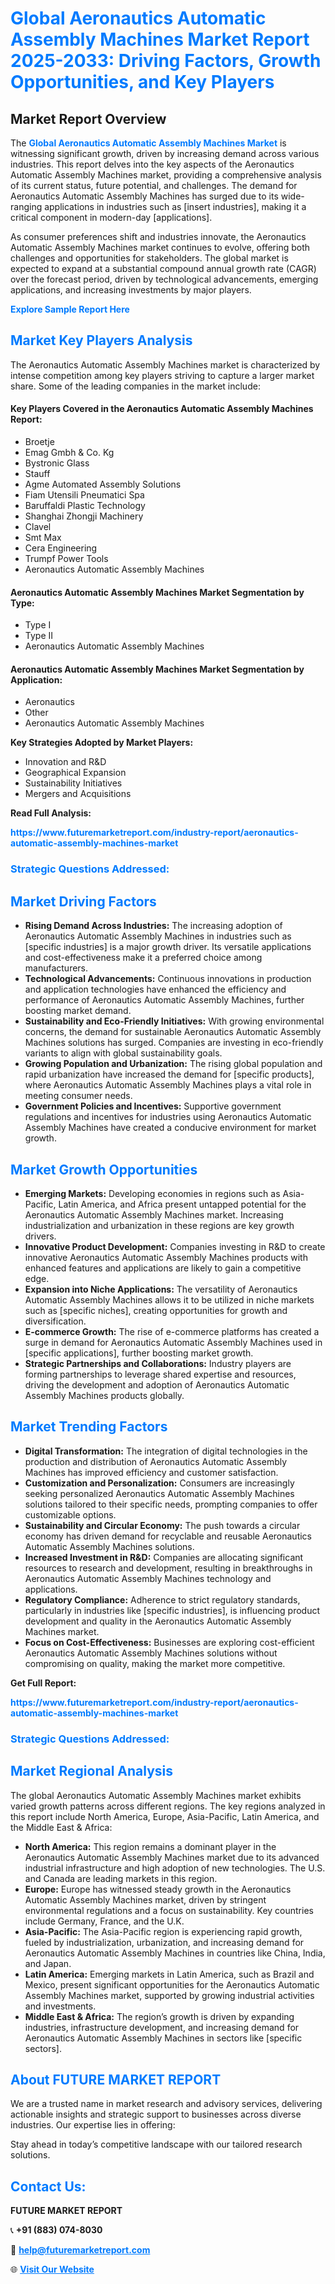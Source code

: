 <h1 style="color: #007BFF;">Global Aeronautics Automatic Assembly Machines Market Report 2025-2033: Driving Factors, Growth Opportunities, and Key Players</h1>

<section id="overview">
<h2>Market Report Overview</h2>
<p>The <a href="https://www.futuremarketreport.com/industry-report/aeronautics-automatic-assembly-machines-market" style="color: #007BFF; text-decoration: none;"><strong>Global Aeronautics Automatic Assembly Machines Market</strong></a> is witnessing significant growth, driven by increasing demand across various industries. This report delves into the key aspects of the Aeronautics Automatic Assembly Machines market, providing a comprehensive analysis of its current status, future potential, and challenges. The demand for Aeronautics Automatic Assembly Machines has surged due to its wide-ranging applications in industries such as [insert industries], making it a critical component in modern-day [applications].</p>
<p>As consumer preferences shift and industries innovate, the Aeronautics Automatic Assembly Machines market continues to evolve, offering both challenges and opportunities for stakeholders. The global market is expected to expand at a substantial compound annual growth rate (CAGR) over the forecast period, driven by technological advancements, emerging applications, and increasing investments by major players.</p>
</section>

<section id="overview">
<p><a href="https://www.futuremarketreport.com/request-sample/reportId=106640" style="color: #007BFF; text-decoration: none;"><strong>Explore Sample Report Here</strong></a></p>
</section>

<section id="key-players">
<h2 style="color: #007BFF;">Market Key Players Analysis</h2>
<p>The Aeronautics Automatic Assembly Machines market is characterized by intense competition among key players striving to capture a larger market share. Some of the leading companies in the market include:</p>
<h4>Key Players Covered in the Aeronautics Automatic Assembly Machines Report:</h4>
<ul><li>Broetje</li><li>Emag Gmbh &amp; Co. Kg</li><li>Bystronic Glass</li><li>Stauff</li><li>Agme Automated Assembly Solutions</li><li>Fiam Utensili Pneumatici Spa</li><li>Baruffaldi Plastic Technology</li><li>Shanghai Zhongji Machinery</li><li>Clavel</li><li>Smt Max</li><li>Cera Engineering</li><li>Trumpf Power Tools</li><li>Aeronautics Automatic Assembly Machines</li></ul>
<h4>Aeronautics Automatic Assembly Machines Market Segmentation by Type:</h4>
<ul><li>Type I</li><li>Type II</li><li>Aeronautics Automatic Assembly Machines</li></ul>

<h4>Aeronautics Automatic Assembly Machines Market Segmentation by Application:</h4>
<ul><li>Aeronautics</li><li>Other</li><li>Aeronautics Automatic Assembly Machines</li></ul>
<p><strong>Key Strategies Adopted by Market Players:</strong></p>
<ul>
<li>Innovation and R&D</li>
<li>Geographical Expansion</li>
<li>Sustainability Initiatives</li>
<li>Mergers and Acquisitions</li>
</ul>
</section>

<section>
<p><strong>Read Full Analysis: </strong></p><a href="https://www.futuremarketreport.com/industry-report/aeronautics-automatic-assembly-machines-market" style="color: #007BFF; text-decoration: none;"><strong>https://www.futuremarketreport.com/industry-report/aeronautics-automatic-assembly-machines-market</strong></a>
<h3 style="color: #007BFF;">Strategic Questions Addressed:</h3>
</section>

<section id="driving-factors">
<h2 style="color: #007BFF;">Market Driving Factors</h2>
<ul>
<li><strong>Rising Demand Across Industries:</strong> The increasing adoption of Aeronautics Automatic Assembly Machines in industries such as [specific industries] is a major growth driver. Its versatile applications and cost-effectiveness make it a preferred choice among manufacturers.</li>
<li><strong>Technological Advancements:</strong> Continuous innovations in production and application technologies have enhanced the efficiency and performance of Aeronautics Automatic Assembly Machines, further boosting market demand.</li>
<li><strong>Sustainability and Eco-Friendly Initiatives:</strong> With growing environmental concerns, the demand for sustainable Aeronautics Automatic Assembly Machines solutions has surged. Companies are investing in eco-friendly variants to align with global sustainability goals.</li>
<li><strong>Growing Population and Urbanization:</strong> The rising global population and rapid urbanization have increased the demand for [specific products], where Aeronautics Automatic Assembly Machines plays a vital role in meeting consumer needs.</li>
<li><strong>Government Policies and Incentives:</strong> Supportive government regulations and incentives for industries using Aeronautics Automatic Assembly Machines have created a conducive environment for market growth.</li>
</ul>
</section>

<section id="growth-opportunities">
<h2 style="color: #007BFF;">Market Growth Opportunities</h2>
<ul>
<li><strong>Emerging Markets:</strong> Developing economies in regions such as Asia-Pacific, Latin America, and Africa present untapped potential for the Aeronautics Automatic Assembly Machines market. Increasing industrialization and urbanization in these regions are key growth drivers.</li>
<li><strong>Innovative Product Development:</strong> Companies investing in R&D to create innovative Aeronautics Automatic Assembly Machines products with enhanced features and applications are likely to gain a competitive edge.</li>
<li><strong>Expansion into Niche Applications:</strong> The versatility of Aeronautics Automatic Assembly Machines allows it to be utilized in niche markets such as [specific niches], creating opportunities for growth and diversification.</li>
<li><strong>E-commerce Growth:</strong> The rise of e-commerce platforms has created a surge in demand for Aeronautics Automatic Assembly Machines used in [specific applications], further boosting market growth.</li>
<li><strong>Strategic Partnerships and Collaborations:</strong> Industry players are forming partnerships to leverage shared expertise and resources, driving the development and adoption of Aeronautics Automatic Assembly Machines products globally.</li>
</ul>
</section>

<section id="trending-factors">
<h2 style="color: #007BFF;">Market Trending Factors</h2>
<ul>
<li><strong>Digital Transformation:</strong> The integration of digital technologies in the production and distribution of Aeronautics Automatic Assembly Machines has improved efficiency and customer satisfaction.</li>
<li><strong>Customization and Personalization:</strong> Consumers are increasingly seeking personalized Aeronautics Automatic Assembly Machines solutions tailored to their specific needs, prompting companies to offer customizable options.</li>
<li><strong>Sustainability and Circular Economy:</strong> The push towards a circular economy has driven demand for recyclable and reusable Aeronautics Automatic Assembly Machines solutions.</li>
<li><strong>Increased Investment in R&D:</strong> Companies are allocating significant resources to research and development, resulting in breakthroughs in Aeronautics Automatic Assembly Machines technology and applications.</li>
<li><strong>Regulatory Compliance:</strong> Adherence to strict regulatory standards, particularly in industries like [specific industries], is influencing product development and quality in the Aeronautics Automatic Assembly Machines market.</li>
<li><strong>Focus on Cost-Effectiveness:</strong> Businesses are exploring cost-efficient Aeronautics Automatic Assembly Machines solutions without compromising on quality, making the market more competitive.</li>
</ul>
</section>

<section>
<p><strong>Get Full Report: </strong></p><a href="https://www.futuremarketreport.com/industry-report/aeronautics-automatic-assembly-machines-market" style="color: #007BFF; text-decoration: none;"><strong>https://www.futuremarketreport.com/industry-report/aeronautics-automatic-assembly-machines-market</strong></a>
<h3 style="color: #007BFF;">Strategic Questions Addressed:</h3>
</section>


<section id="regional-analysis">
<h2 style="color: #007BFF;">Market Regional Analysis</h2>
<p>The global Aeronautics Automatic Assembly Machines market exhibits varied growth patterns across different regions. The key regions analyzed in this report include North America, Europe, Asia-Pacific, Latin America, and the Middle East & Africa:</p>
<ul>
<li><strong>North America:</strong> This region remains a dominant player in the Aeronautics Automatic Assembly Machines market due to its advanced industrial infrastructure and high adoption of new technologies. The U.S. and Canada are leading markets in this region.</li>
<li><strong>Europe:</strong> Europe has witnessed steady growth in the Aeronautics Automatic Assembly Machines market, driven by stringent environmental regulations and a focus on sustainability. Key countries include Germany, France, and the U.K.</li>
<li><strong>Asia-Pacific:</strong> The Asia-Pacific region is experiencing rapid growth, fueled by industrialization, urbanization, and increasing demand for Aeronautics Automatic Assembly Machines in countries like China, India, and Japan.</li>
<li><strong>Latin America:</strong> Emerging markets in Latin America, such as Brazil and Mexico, present significant opportunities for the Aeronautics Automatic Assembly Machines market, supported by growing industrial activities and investments.</li>
<li><strong>Middle East & Africa:</strong> The region’s growth is driven by expanding industries, infrastructure development, and increasing demand for Aeronautics Automatic Assembly Machines in sectors like [specific sectors].</li>
</ul>
</section>

<footer>
<h2 style="color: #007BFF;">About FUTURE MARKET REPORT</h2>
<p>We are a trusted name in market research and advisory services, delivering actionable insights and strategic support to businesses across diverse industries. Our expertise lies in offering:</p>

<p>Stay ahead in today’s competitive landscape with our tailored research solutions.</p>

<h2 style="color: #007BFF;">Contact Us:</h2>
<p><strong>FUTURE MARKET REPORT</strong></p>
<p>📞 <strong>+91 (883) 074-8030</strong></p>
<p>📧 <strong><a href="mailto:help@futuremarketreport.com" style="color: #007BFF;">help@futuremarketreport.com</a></strong></p>
<p>🌐 <strong><a href="https://www.futuremarketreport.com/" style="color: #007BFF;">Visit Our Website</a></strong></p>
</footer>
